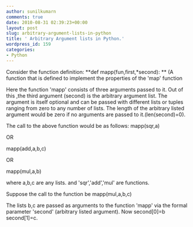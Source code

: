 ```yaml
---
author: sunilkumarn
comments: true
date: 2010-08-31 02:39:23+00:00
layout: post
slug: arbitrary-argument-lists-in-python
title: ' Arbitrary Argument lists in Python.'
wordpress_id: 159
categories:
- Python
---
```


Consider the function definition:
**def mapp(fun,first,*second): **     (A function that is defined to implement the properties of the 'map' function
	

Here the function 'mapp' consists of three arguments passed to it. Out of this ,the third argument (second) is the arbitrary argument list. The argument is itself optional and can be passed with different lists or tuples ranging from zero to any number of lists.
The length of the arbitrary listed argument would be zero if no arguments are passed to it.(len(second)=0).

The call to the above function would be as follows:
mapp(sqr,a)

OR

mapp(add,a,b,c)

OR

 mapp(mul,a,b)

where a,b,c are any lists. 
and 'sqr','add','mul' are functions.

Suppose the call to the function be 
mapp(mul,a,b,c)

The lists b,c are passed as arguments to the function 'mapp' via the formal parameter 'second' (arbitrary listed argument).
Now 	second[0]=b
	second[1]=c.






